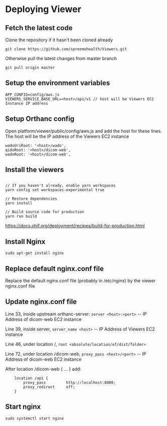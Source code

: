 # Deploying Viewer

## Fetch the latest code

Clone the repository if it hasn't been cloned already

```
git clone https://github.com/spreemohealth/Viewers.git
```

Otherwise pull the latest changes from master branch

```
git pull origin master
```

## Setup the environment variables

```
APP_CONFIG=config/aws.js
VIEWERS_SERVICE_BASE_URL=<host>/api/v1 // host will be Viewers EC2 Instance IP address
```

## Setup Orthanc config

Open platform/viewer/public/config/aws.js and add the host for these lines. The
host will be the IP address of the Viewers EC2 instance

```
wadoUriRoot: '<host>/wado',
qidoRoot: '<host>/dicom-web',
wadoRoot: '<host>/dicom-web',
```

## Install the viewers

```

// If you haven't already, enable yarn workspaces
yarn config set workspaces-experimental true

// Restore dependencies
yarn install

// Build source code for production
yarn run build

```

https://docs.ohif.org/deployment/recipes/build-for-production.html

## Install Nginx

`sudo apt-get install nginx`

## Replace default nginx.conf file

Replace the default nginx.conf file (probably in /etc/nginx) by the viewer
nginx.conf file

## Update nginx.conf file

Line 33, inside upstream orthanc-server: `server <host>:<port>` -- IP Address of
dicom-web EC2 instance

Line 39, inside server, `server_name <host>` -- IP Address of Viewers EC2
instance

Line 46, under location /, `root <absolute/location/of/dist/folder>`

Line 72, under location /dicom-web, `proxy_pass <host>/<port>` -- IP Address of
dicom-web EC2 instance

After location /dicom-web { ... } add:

```
    location /api {
        proxy_pass         http://localhost:8000;
        proxy_redirect     off;
    }
```

## Start nginx

`sudo systemctl start nginx`
